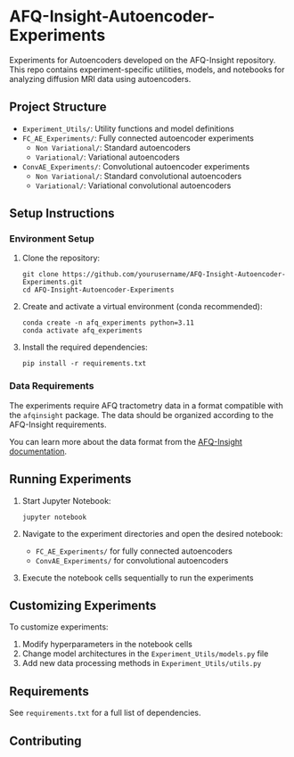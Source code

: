 # AFQ-Insight-Autoencoder-Experiments

Experiments for Autoencoders developed on the AFQ-Insight repository. This repo contains experiment-specific utilities, models, and notebooks for analyzing diffusion MRI data using autoencoders.

## Project Structure

- `Experiment_Utils/`: Utility functions and model definitions
- `FC_AE_Experiments/`: Fully connected autoencoder experiments
  - `Non Variational/`: Standard autoencoders
  - `Variational/`: Variational autoencoders
- `ConvAE_Experiments/`: Convolutional autoencoder experiments
  - `Non Variational/`: Standard convolutional autoencoders
  - `Variational/`: Variational convolutional autoencoders

## Setup Instructions

### Environment Setup

1. Clone the repository:
   ```
   git clone https://github.com/yourusername/AFQ-Insight-Autoencoder-Experiments.git
   cd AFQ-Insight-Autoencoder-Experiments
   ```

2. Create and activate a virtual environment (conda recommended):
   ```
   conda create -n afq_experiments python=3.11
   conda activate afq_experiments
   ```

3. Install the required dependencies:
   ```
   pip install -r requirements.txt
   ```

### Data Requirements

The experiments require AFQ tractometry data in a format compatible with the `afqinsight` package. The data should be organized according to the AFQ-Insight requirements.

You can learn more about the data format from the [AFQ-Insight documentation](https://yeatmanlab.github.io/AFQ-Insight/).

## Running Experiments

1. Start Jupyter Notebook:
   ```
   jupyter notebook
   ```

2. Navigate to the experiment directories and open the desired notebook:
   - `FC_AE_Experiments/` for fully connected autoencoders
   - `ConvAE_Experiments/` for convolutional autoencoders

3. Execute the notebook cells sequentially to run the experiments

## Customizing Experiments

To customize experiments:

1. Modify hyperparameters in the notebook cells
2. Change model architectures in the `Experiment_Utils/models.py` file
3. Add new data processing methods in `Experiment_Utils/utils.py`

## Requirements

See `requirements.txt` for a full list of dependencies.

## Contributing